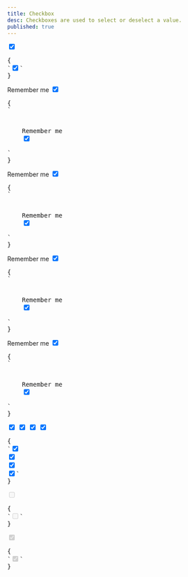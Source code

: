 ```yaml
---
title: Checkbox
desc: Checkboxes are used to select or deselect a value.
published: true
---
```


<script>
  import Component from "@components/Component.svelte"
  import ClassTable from "@components/ClassTable.svelte"
  import { prefix } from '$lib/stores';
  import { replace } from '$lib/actions';
</script>

<ClassTable
data="{[
  { type:'component', class: 'form-control', desc: 'Container element' },
  { type:'component', class: 'checkbox', desc: 'For checkbox' },
  { type:'modifier', class: 'checkbox-primary', desc: 'Adds `primary` to checkbox' },
  { type:'modifier', class: 'checkbox-secondary', desc: 'Adds `secondary` to checkbox' },
  { type:'modifier', class: 'checkbox-accent', desc: 'Adds `accent` to checkbox' },
  { type:'responsive', class: 'checkbox-lg', desc: 'Large checkbox' },
  { type:'responsive', class: 'checkbox-md', desc: 'Medium checkbox (default)' },
  { type:'responsive', class: 'checkbox-sm', desc: 'Small checkbox' },
  { type:'responsive', class: 'checkbox-xs', desc: 'Extra small checkbox' },
]}"
/>

<Component title="Checkbox">
<input type="checkbox" checked="checked" class="checkbox">
<pre slot="html" use:replace={{ to: $prefix }}>{
`<input type="checkbox" checked="checked" class="checkbox">`
}</pre>
</Component>

<Component title="With label and form-control">
<div class="form-control w-52">
  <label class="cursor-pointer label">
    <span class="label-text">Remember me</span> 
    <input type="checkbox" checked="checked" class="checkbox">
  </label>
</div>
<pre slot="html" use:replace={{ to: $prefix }}>{
`<div class="form-control">
  <label class="cursor-pointer label">
    <span class="label-text">Remember me</span> 
    <input type="checkbox" checked="checked" class="checkbox">
  </label>
</div>`
}</pre>
</Component>

<Component title="Primary color">
<div class="form-control w-52">
  <label class="cursor-pointer label">
    <span class="label-text">Remember me</span> 
    <input type="checkbox" checked="checked" class="checkbox checkbox-primary">
  </label>
</div>
<pre slot="html" use:replace={{ to: $prefix }}>{
`<div class="form-control">
  <label class="cursor-pointer label">
    <span class="label-text">Remember me</span>
    <input type="checkbox" checked="checked" class="checkbox checkbox-primary">
  </label>
</div>`
}</pre>
</Component>

<Component title="Secondary color">
<div class="form-control w-52">
  <label class="cursor-pointer label">
    <span class="label-text">Remember me</span> 
    <input type="checkbox" checked="checked" class="checkbox checkbox-secondary">
  </label>
</div>
<pre slot="html" use:replace={{ to: $prefix }}>{
`<div class="form-control">
  <label class="cursor-pointer label">
    <span class="label-text">Remember me</span>
    <input type="checkbox" checked="checked" class="checkbox checkbox-secondary">
  </label>
</div>`
}</pre>
</Component>

<Component title="Accent color">
<div class="form-control w-52">
  <label class="cursor-pointer label">
    <span class="label-text">Remember me</span> 
    <input type="checkbox" checked="checked" class="checkbox checkbox-accent">
  </label>
</div>
<pre slot="html" use:replace={{ to: $prefix }}>{
`<div class="form-control">
  <label class="cursor-pointer label">
    <span class="label-text">Remember me</span>
    <input type="checkbox" checked="checked" class="checkbox checkbox-accent">
  </label>
</div>`
}</pre>
</Component>

<Component title="Sizes">
<div class="flex flex-col items-center gap-2">
  <input type="checkbox" checked="checked" class="checkbox checkbox-xs"> 
  <input type="checkbox" checked="checked" class="checkbox checkbox-sm"> 
  <input type="checkbox" checked="checked" class="checkbox checkbox-md"> 
  <input type="checkbox" checked="checked" class="checkbox checkbox-lg">
</div>
<pre slot="html" use:replace={{ to: $prefix }}>{
`<input type="checkbox" checked="checked" class="checkbox checkbox-xs"> 
<input type="checkbox" checked="checked" class="checkbox checkbox-sm"> 
<input type="checkbox" checked="checked" class="checkbox checkbox-md"> 
<input type="checkbox" checked="checked" class="checkbox checkbox-lg">`
}</pre>
</Component>

<Component title="Disabled">
<input type="checkbox" disabled="disabled" class="checkbox">
<pre slot="html" use:replace={{ to: $prefix }}>{
`<input type="checkbox" disabled="disabled" class="checkbox">`
}</pre>
</Component>

<Component title="Disabled and checked">
<input type="checkbox" disabled="disabled" class="checkbox" checked="checked">
<pre slot="html" use:replace={{ to: $prefix }}>{
`<input type="checkbox" disabled="disabled" class="checkbox" checked="checked">`
}</pre>
</Component>

